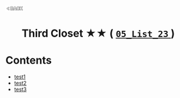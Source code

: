 <p align="left">
  <a href="../README.md">
    <img src="../../Z99-OTHERS/00-common/00-back.png" style="width:10%">
  </a>
</p>

<div align="center">
  <h1>
    Third Closet ★★ (
      <a href="https://drive.google.com/file/d/1qCZ0wgD0tv7KWyG36SdAVo_qwJY7flCR/view?usp=drive_link">
        <code>05_List_23</code>
      </a>
    )
  </h1>
</div>

# Contents

-   [test1]()
-   [test2]()
-   [test3]()
